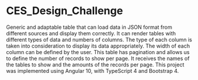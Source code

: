 # CES_Design_Challenge

Generic and adaptable table that can load data in JSON format from different sources and display them correctly. It can render tables with different types of data and numbers of columns. The type of each column is taken into consideration to display its data appropriately. The width of each column can be defined by the user. This table has pagination and allows us to define the number of records to show per page. It receives the names of the tables to show and the amounts of the records per page. This project was implemented using Angular 10, with TypeScript 4 and Bootstrap 4.
